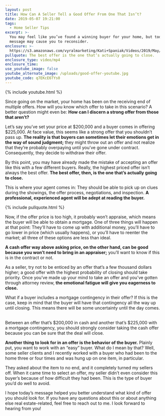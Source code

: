 ```yaml
---
layout: post
title: How Can A Seller Tell a Good Offer From One That Isn’t?
date: 2019-05-07 19:21:00
tags:
  - Home Seller Tips
excerpt: >-
  You may feel like you’ve found a winning buyer for your home, but today’s
  message may cause you to reconsider.
enclosure: >-
  https://s3.amazonaws.com/vyralmarketing/Kati+Spaniak/Videos/2019/May/Chicago+North+Shore+Real+Estate+Agent-+How+Can+A+Seller+Tell+a+Good+Offer+From+One+That+Isn%E2%80%99t%3F.mp4
pullquote: The best offer is the one that’s actually going to close.
enclosure_type: video/mp4
enclosure_time:
use_youtube_image: false
youtube_alternate_image: /uploads/good-offer-youtube.jpg
youtube_code: q7EKcE6TYs0
---
```


{% include youtube.html %}

Since going on the market, your home has been on the receiving end of multiple offers. How will you know which offer to take in this scenario? A better question might even be: **How can I discern a strong offer from those that aren’t?**&nbsp;

Let’s say you’ve set your price at $200,000 and a buyer comes in offering $225,000. At face value, this seems like a strong offer that you shouldn’t pass up. **The reality is that buyers can sometimes let their emotions get in the way of sound judgment;** they might throw out an offer and not realize that they’re probably overpaying until you’ve gone under contract. Consequently, they decide to withdraw their offer. &nbsp;

By this point, you may have already made the mistake of accepting an offer like this with a few different buyers. Really, the highest priced offer isn’t always the best offer. **The best offer, then, is the one that’s actually going to close. &nbsp;**

This is where your agent comes in: They should be able to pick up on clues during the showings, the offer process, negotiations, and inspection. **A professional, experienced agent will be adept at reading the buyer.**

{% include pullquote.html %}

Now, if the offer price is too high, it probably won’t appraise, which means the buyer will be able to obtain a mortgage. One of three things will happen at that point: They’ll have to come up with additional money, you’ll have to go lower in price (which usually happens), or you’ll have to reenter the market; all three of these options are less than ideal.&nbsp;

**A cash offer way above asking price, on the other hand, can be good because you won’t need to bring in an appraiser;** you’ll want to know if this is in the contract or not.&nbsp;

As a seller, try not to be enticed by an offer that’s a few thousand dollars higher; a good offer with the highest probability of closing should take priority. Once you’ve made up your mind to take an offer and you’ve gotten through attorney review, **the emotional fatigue will give you eagerness to close.&nbsp;**

What if a buyer includes a mortgage contingency in their offer? If this is the case, keep in mind that the buyer will have that contingency all the way up until closing. This means there will be some uncertainty until the day comes. &nbsp; &nbsp; &nbsp; &nbsp;&nbsp;

Between an offer that’s $200,000 in cash and another that’s $225,000 with a mortgage contingency, you should strongly consider taking the cash offer because you can be sure that the deal will close.&nbsp;

**Another thing to look for in an offer is the behavior of the buyer.** Plainly put, you want to work with an “easy” buyer. What do I mean by that? Well, some seller clients and I recently worked with a buyer who had been to the home three or four times and was hung up on one item, in particular.&nbsp;

They asked about the item to no end, and it completely turned my sellers off. When it came time to select an offer, my seller didn’t even consider this buyer’s because of how difficult they had been. This is the type of buyer you’d do well to avoid.&nbsp;

I hope today’s message helped you better understand what kind of offer you should look for. If you have any questions about this or about anything else real estate-related, feel free to reach out to me. I look forward to hearing from you\!